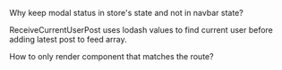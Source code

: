 Why keep modal status in store's state and not in navbar state?

ReceiveCurrentUserPost uses lodash values to find current user
before adding latest post to feed array.

How to only render component that matches the route?
